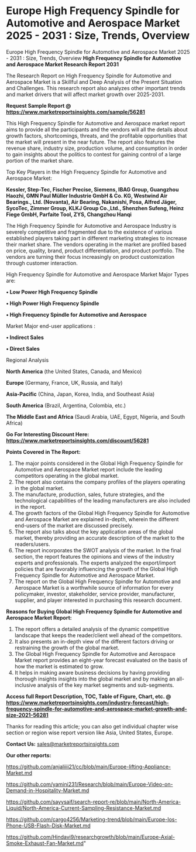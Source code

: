 # Europe High Frequency Spindle for Automotive and Aerospace Market 2025 - 2031 : Size, Trends, Overview
Europe High Frequency Spindle for Automotive and Aerospace Market 2025 - 2031 : Size, Trends, Overview
<strong>High Frequency Spindle for Automotive and Aerospace Market Research Report 2031</strong>

The Research Report on High Frequency Spindle for Automotive and Aerospace Market is a Skillful and Deep Analysis of the Present Situation and Challenges. This research report also analyzes other important trends and market drivers that will affect market growth over 2025-2031.

<strong>Request Sample Report @ <a href=https://www.marketreportsinsights.com/sample/56281>https://www.marketreportsinsights.com/sample/56281</a></strong>

This High Frequency Spindle for Automotive and Aerospace market report aims to provide all the participants and the vendors will all the details about growth factors, shortcomings, threats, and the profitable opportunities that the market will present in the near future. The report also features the revenue share, industry size, production volume, and consumption in order to gain insights about the politics to contest for gaining control of a large portion of the market share.

Top Key Players in the High Frequency Spindle for Automotive and Aerospace Market:

<strong>Kessler, Step-Tec, Fischer Precise, Siemens, IBAG Group, Guangzhou Haozhi, GMN Paul Müller Industrie GmbH & Co. KG, Westwind Air Bearings., Ltd. (Novanta), Air Bearing, Nakanishi, Posa, Alfred Jäger, SycoTec, Zimmer Group, KLKJ Group Co.,Ltd., Shenzhen Sufeng, Heinz Fiege GmbH, Parfaite Tool, ZYS, Changzhou Hanqi</strong>

The High Frequency Spindle for Automotive and Aerospace Industry is severely competitive and fragmented due to the existence of various established players taking part in different marketing strategies to increase their market share. The vendors operating in the market are profiled based on price, quality, brand, product differentiation, and product portfolio. The vendors are turning their focus increasingly on product customization through customer interaction.

High Frequency Spindle for Automotive and Aerospace Market Major Types are:

<strong>• Low Power High Frequency Spindle

• High Power High Frequency Spindle

• High Frequency Spindle for Automotive and Aerospace</strong>

Market Major end-user applications :

<strong>• Indirect Sales

• Direct Sales</strong>

Regional Analysis

</u><strong><b>North America</b></strong> (the United States, Canada, and Mexico)

<strong><b>Europe </b></strong>(Germany, France, UK, Russia, and Italy)

<strong><b>Asia-Pacific</b></strong> (China, Japan, Korea, India, and Southeast Asia)

<strong><b>South America</b></strong> (Brazil, Argentina, Colombia, etc.)

<strong><b>The Middle East and Africa</b></strong> (Saudi Arabia, UAE, Egypt, Nigeria, and South Africa)

<strong>Go For Interesting Discount Here: <a href=https://www.marketreportsinsights.com/discount/56281>https://www.marketreportsinsights.com/discount/56281</a></strong>

<strong>Points Covered in The Report:</strong>
<ol>
  <li>The major points considered in the Global High Frequency Spindle for Automotive and Aerospace Market report include the leading competitors operating in the global market.</li>
  <li>The report also contains the company profiles of the players operating in the global market.</li>
  <li>The manufacture, production, sales, future strategies, and the technological capabilities of the leading manufacturers are also included in the report.</li>
  <li>The growth factors of the Global High Frequency Spindle for Automotive and Aerospace Market are explained in-depth, wherein the different end-users of the market are discussed precisely.</li>
  <li>The report also talks about the key application areas of the global market, thereby providing an accurate description of the market to the readers/users.</li>
  <li>The report incorporates the SWOT analysis of the market. In the final section, the report features the opinions and views of the industry experts and professionals. The experts analyzed the export/import policies that are favorably influencing the growth of the Global High Frequency Spindle for Automotive and Aerospace Market.</li>
  <li>The report on the Global High Frequency Spindle for Automotive and Aerospace Market is a worthwhile source of information for every policymaker, investor, stakeholder, service provider, manufacturer, supplier, and player interested in purchasing this research document.</li>
</ol>
<strong>Reasons for Buying Global High Frequency Spindle for Automotive and Aerospace Market Report:</strong>

<ol>
  <li>The report offers a detailed analysis of the dynamic competitive landscape that keeps the reader/client well ahead of the competitors.</li>
  <li>It also presents an in-depth view of the different factors driving or restraining the growth of the global market.</li>
  <li>The Global High Frequency Spindle for Automotive and Aerospace Market report provides an eight-year forecast evaluated on the basis of how the market is estimated to grow.</li>
  <li>It helps in making aware business decisions by having providing thorough insights insights into the global market and by making an all-inclusive analysis of the key market segments and sub-segments.</li>
</ol>
<strong>Access full Report Description, TOC, Table of Figure, Chart, etc. @ <a href=https://www.marketreportsinsights.com/industry-forecast/high-frequency-spindle-for-automotive-and-aerospace-market-growth-and-size-2021-56281>https://www.marketreportsinsights.com/industry-forecast/high-frequency-spindle-for-automotive-and-aerospace-market-growth-and-size-2021-56281</a></strong>


Thanks for reading this article; you can also get individual chapter wise section or region wise report version like Asia, United States, Europe.

<strong>Contact Us:</strong>
sales@marketreportsinsights.com

<strong>Our other reports:</strong>

<a href=https://github.com/anjaliiii21/cc/blob/main/Europe-lifting-Appliance-Market.md>https://github.com/anjaliiii21/cc/blob/main/Europe-lifting-Appliance-Market.md</a>

<a href=https://github.com/yamini231/Research/blob/main/Europe-Video-on-Demand-in-Hospitality-Market.md>https://github.com/yamini231/Research/blob/main/Europe-Video-on-Demand-in-Hospitality-Market.md</a>

<a href=https://github.com/sayysaif/search-report-re/blob/main/North-America-Liquid/North-America-Current-Sampling-Resistance-Market.md>https://github.com/sayysaif/search-report-re/blob/main/North-America-Liquid/North-America-Current-Sampling-Resistance-Market.md</a>

<a href=https://github.com/cargo4256/Marketing-trend/blob/main/Europe-Ios-Phone-USB-Flash-Disk-Market.md>https://github.com/cargo4256/Marketing-trend/blob/main/Europe-Ios-Phone-USB-Flash-Disk-Market.md</a>

<a href=https://github.com/Hindavi9/researchgrowth/blob/main/Europe-Axial-Smoke-Exhaust-Fan-Market.md>https://github.com/Hindavi9/researchgrowth/blob/main/Europe-Axial-Smoke-Exhaust-Fan-Market.md</a>"
